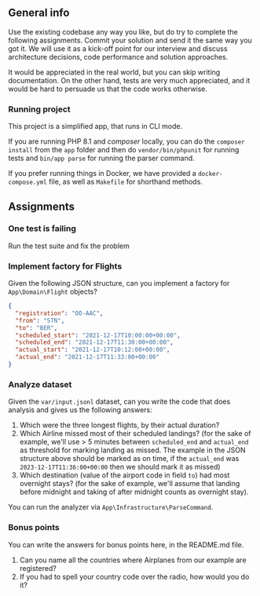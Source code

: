 ## General info
Use the existing codebase any way you like, but do try to complete the following assignments.
Commit your solution and send it the same way you got it. We will use it as a kick-off point for our interview and 
discuss architecture decisions, code performance and solution approaches.

It would be appreciated in the real world, but you can skip writing documentation. 
On the other hand, tests are very much appreciated, and it would be hard to persuade us that the code works otherwise.

### Running project
This project is a simplified app, that runs in CLI mode. 

If you are running PHP 8.1 and _composer_ locally, you can do the `composer install` from the `app` folder and then do 
`vendor/bin/phpunit` for running tests and `bin/app parse` for running the parser command.

If you prefer running things in Docker, we have provided a `docker-compose.yml` file, as well as `Makefile` for shorthand methods.

## Assignments

### One test is failing
Run the test suite and fix the problem

### Implement factory for Flights
Given the following JSON structure, can you implement a factory for `App\Domain\Flight` objects?

```json
{
  "registration": "OO-AAC",
  "from": "STN",
  "to": "BER",
  "scheduled_start": "2021-12-17T10:00:00+00:00",
  "scheduled_end": "2021-12-17T11:30:00+00:00",
  "actual_start": "2021-12-17T10:12:00+00:00",
  "actual_end": "2021-12-17T11:33:00+00:00"
}
```

### Analyze dataset
Given the `var/input.jsonl` dataset, can you write the code that does analysis and gives us the following answers:
1. Which were the three longest flights, by their actual duration?
2. Which Airline missed most of their scheduled landings? (for the sake of example, we'll use > 5 minutes between `scheduled_end` and `actual_end` as threshold for marking landing as missed. The example in the JSON structure above should be marked as on time, if the `actual_end` was `2023-12-17T11:36:00+00:00` then we should mark it as missed)
3. Which destination (value of the airport code in field `to`) had most overnight stays? (for the sake of example, we'll assume that landing before midnight and taking of after midnight counts as overnight stay).

You can run the analyzer via `App\Infrastructure\ParseCommand`.

### Bonus points

You can write the answers for bonus points here, in the README.md file.
1. Can you name all the countries where Airplanes from our example are registered?
2. If you had to spell your country code over the radio, how would you do it?

